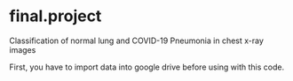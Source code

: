 # final.project
Classification of normal lung and COVID-19 Pneumonia in chest x-ray images

First, you have to import data into google drive before using with this code.
